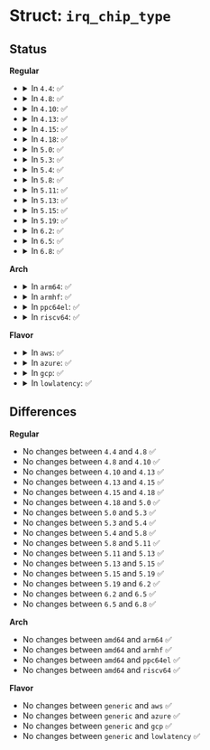 # Struct: <code>irq_chip_type</code>

## Status
<b>Regular</b>
<ul>
<li>
<details>
<summary>In <code>4.4</code>: ✅</summary>

```c
struct irq_chip_type {
    struct irq_chip chip;
    struct irq_chip_regs regs;
    irq_flow_handler_t handler;
    u32 type;
    u32 mask_cache_priv;
    u32 *mask_cache;
};
```
</details>
</li>
<li>
<details>
<summary>In <code>4.8</code>: ✅</summary>

```c
struct irq_chip_type {
    struct irq_chip chip;
    struct irq_chip_regs regs;
    irq_flow_handler_t handler;
    u32 type;
    u32 mask_cache_priv;
    u32 *mask_cache;
};
```
</details>
</li>
<li>
<details>
<summary>In <code>4.10</code>: ✅</summary>

```c
struct irq_chip_type {
    struct irq_chip chip;
    struct irq_chip_regs regs;
    irq_flow_handler_t handler;
    u32 type;
    u32 mask_cache_priv;
    u32 *mask_cache;
};
```
</details>
</li>
<li>
<details>
<summary>In <code>4.13</code>: ✅</summary>

```c
struct irq_chip_type {
    struct irq_chip chip;
    struct irq_chip_regs regs;
    irq_flow_handler_t handler;
    u32 type;
    u32 mask_cache_priv;
    u32 *mask_cache;
};
```
</details>
</li>
<li>
<details>
<summary>In <code>4.15</code>: ✅</summary>

```c
struct irq_chip_type {
    struct irq_chip chip;
    struct irq_chip_regs regs;
    irq_flow_handler_t handler;
    u32 type;
    u32 mask_cache_priv;
    u32 *mask_cache;
};
```
</details>
</li>
<li>
<details>
<summary>In <code>4.18</code>: ✅</summary>

```c
struct irq_chip_type {
    struct irq_chip chip;
    struct irq_chip_regs regs;
    irq_flow_handler_t handler;
    u32 type;
    u32 mask_cache_priv;
    u32 *mask_cache;
};
```
</details>
</li>
<li>
<details>
<summary>In <code>5.0</code>: ✅</summary>

```c
struct irq_chip_type {
    struct irq_chip chip;
    struct irq_chip_regs regs;
    irq_flow_handler_t handler;
    u32 type;
    u32 mask_cache_priv;
    u32 *mask_cache;
};
```
</details>
</li>
<li>
<details>
<summary>In <code>5.3</code>: ✅</summary>

```c
struct irq_chip_type {
    struct irq_chip chip;
    struct irq_chip_regs regs;
    irq_flow_handler_t handler;
    u32 type;
    u32 mask_cache_priv;
    u32 *mask_cache;
};
```
</details>
</li>
<li>
<details>
<summary>In <code>5.4</code>: ✅</summary>

```c
struct irq_chip_type {
    struct irq_chip chip;
    struct irq_chip_regs regs;
    irq_flow_handler_t handler;
    u32 type;
    u32 mask_cache_priv;
    u32 *mask_cache;
};
```
</details>
</li>
<li>
<details>
<summary>In <code>5.8</code>: ✅</summary>

```c
struct irq_chip_type {
    struct irq_chip chip;
    struct irq_chip_regs regs;
    irq_flow_handler_t handler;
    u32 type;
    u32 mask_cache_priv;
    u32 *mask_cache;
};
```
</details>
</li>
<li>
<details>
<summary>In <code>5.11</code>: ✅</summary>

```c
struct irq_chip_type {
    struct irq_chip chip;
    struct irq_chip_regs regs;
    irq_flow_handler_t handler;
    u32 type;
    u32 mask_cache_priv;
    u32 *mask_cache;
};
```
</details>
</li>
<li>
<details>
<summary>In <code>5.13</code>: ✅</summary>

```c
struct irq_chip_type {
    struct irq_chip chip;
    struct irq_chip_regs regs;
    irq_flow_handler_t handler;
    u32 type;
    u32 mask_cache_priv;
    u32 *mask_cache;
};
```
</details>
</li>
<li>
<details>
<summary>In <code>5.15</code>: ✅</summary>

```c
struct irq_chip_type {
    struct irq_chip chip;
    struct irq_chip_regs regs;
    irq_flow_handler_t handler;
    u32 type;
    u32 mask_cache_priv;
    u32 *mask_cache;
};
```
</details>
</li>
<li>
<details>
<summary>In <code>5.19</code>: ✅</summary>

```c
struct irq_chip_type {
    struct irq_chip chip;
    struct irq_chip_regs regs;
    irq_flow_handler_t handler;
    u32 type;
    u32 mask_cache_priv;
    u32 *mask_cache;
};
```
</details>
</li>
<li>
<details>
<summary>In <code>6.2</code>: ✅</summary>

```c
struct irq_chip_type {
    struct irq_chip chip;
    struct irq_chip_regs regs;
    irq_flow_handler_t handler;
    u32 type;
    u32 mask_cache_priv;
    u32 *mask_cache;
};
```
</details>
</li>
<li>
<details>
<summary>In <code>6.5</code>: ✅</summary>

```c
struct irq_chip_type {
    struct irq_chip chip;
    struct irq_chip_regs regs;
    irq_flow_handler_t handler;
    u32 type;
    u32 mask_cache_priv;
    u32 *mask_cache;
};
```
</details>
</li>
<li>
<details>
<summary>In <code>6.8</code>: ✅</summary>

```c
struct irq_chip_type {
    struct irq_chip chip;
    struct irq_chip_regs regs;
    irq_flow_handler_t handler;
    u32 type;
    u32 mask_cache_priv;
    u32 *mask_cache;
};
```
</details>
</li>
</ul>
<b>Arch</b>
<ul>
<li>
<details>
<summary>In <code>arm64</code>: ✅</summary>

```c
struct irq_chip_type {
    struct irq_chip chip;
    struct irq_chip_regs regs;
    irq_flow_handler_t handler;
    u32 type;
    u32 mask_cache_priv;
    u32 *mask_cache;
};
```
</details>
</li>
<li>
<details>
<summary>In <code>armhf</code>: ✅</summary>

```c
struct irq_chip_type {
    struct irq_chip chip;
    struct irq_chip_regs regs;
    irq_flow_handler_t handler;
    u32 type;
    u32 mask_cache_priv;
    u32 *mask_cache;
};
```
</details>
</li>
<li>
<details>
<summary>In <code>ppc64el</code>: ✅</summary>

```c
struct irq_chip_type {
    struct irq_chip chip;
    struct irq_chip_regs regs;
    irq_flow_handler_t handler;
    u32 type;
    u32 mask_cache_priv;
    u32 *mask_cache;
};
```
</details>
</li>
<li>
<details>
<summary>In <code>riscv64</code>: ✅</summary>

```c
struct irq_chip_type {
    struct irq_chip chip;
    struct irq_chip_regs regs;
    irq_flow_handler_t handler;
    u32 type;
    u32 mask_cache_priv;
    u32 *mask_cache;
};
```
</details>
</li>
</ul>
<b>Flavor</b>
<ul>
<li>
<details>
<summary>In <code>aws</code>: ✅</summary>

```c
struct irq_chip_type {
    struct irq_chip chip;
    struct irq_chip_regs regs;
    irq_flow_handler_t handler;
    u32 type;
    u32 mask_cache_priv;
    u32 *mask_cache;
};
```
</details>
</li>
<li>
<details>
<summary>In <code>azure</code>: ✅</summary>

```c
struct irq_chip_type {
    struct irq_chip chip;
    struct irq_chip_regs regs;
    irq_flow_handler_t handler;
    u32 type;
    u32 mask_cache_priv;
    u32 *mask_cache;
};
```
</details>
</li>
<li>
<details>
<summary>In <code>gcp</code>: ✅</summary>

```c
struct irq_chip_type {
    struct irq_chip chip;
    struct irq_chip_regs regs;
    irq_flow_handler_t handler;
    u32 type;
    u32 mask_cache_priv;
    u32 *mask_cache;
};
```
</details>
</li>
<li>
<details>
<summary>In <code>lowlatency</code>: ✅</summary>

```c
struct irq_chip_type {
    struct irq_chip chip;
    struct irq_chip_regs regs;
    irq_flow_handler_t handler;
    u32 type;
    u32 mask_cache_priv;
    u32 *mask_cache;
};
```
</details>
</li>
</ul>

## Differences
<b>Regular</b>
<ul>
<li>
No changes between <code>4.4</code> and <code>4.8</code> ✅
</li>
<li>
No changes between <code>4.8</code> and <code>4.10</code> ✅
</li>
<li>
No changes between <code>4.10</code> and <code>4.13</code> ✅
</li>
<li>
No changes between <code>4.13</code> and <code>4.15</code> ✅
</li>
<li>
No changes between <code>4.15</code> and <code>4.18</code> ✅
</li>
<li>
No changes between <code>4.18</code> and <code>5.0</code> ✅
</li>
<li>
No changes between <code>5.0</code> and <code>5.3</code> ✅
</li>
<li>
No changes between <code>5.3</code> and <code>5.4</code> ✅
</li>
<li>
No changes between <code>5.4</code> and <code>5.8</code> ✅
</li>
<li>
No changes between <code>5.8</code> and <code>5.11</code> ✅
</li>
<li>
No changes between <code>5.11</code> and <code>5.13</code> ✅
</li>
<li>
No changes between <code>5.13</code> and <code>5.15</code> ✅
</li>
<li>
No changes between <code>5.15</code> and <code>5.19</code> ✅
</li>
<li>
No changes between <code>5.19</code> and <code>6.2</code> ✅
</li>
<li>
No changes between <code>6.2</code> and <code>6.5</code> ✅
</li>
<li>
No changes between <code>6.5</code> and <code>6.8</code> ✅
</li>
</ul>
<b>Arch</b>
<ul>
<li>
No changes between <code>amd64</code> and <code>arm64</code> ✅
</li>
<li>
No changes between <code>amd64</code> and <code>armhf</code> ✅
</li>
<li>
No changes between <code>amd64</code> and <code>ppc64el</code> ✅
</li>
<li>
No changes between <code>amd64</code> and <code>riscv64</code> ✅
</li>
</ul>
<b>Flavor</b>
<ul>
<li>
No changes between <code>generic</code> and <code>aws</code> ✅
</li>
<li>
No changes between <code>generic</code> and <code>azure</code> ✅
</li>
<li>
No changes between <code>generic</code> and <code>gcp</code> ✅
</li>
<li>
No changes between <code>generic</code> and <code>lowlatency</code> ✅
</li>
</ul>
